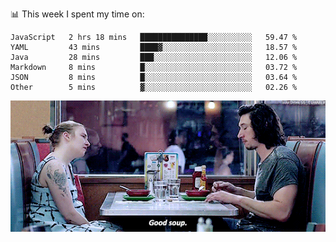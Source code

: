 📊 This week I spent my time on:
<!--START_SECTION:waka-->

```text
JavaScript   2 hrs 18 mins   ███████████████░░░░░░░░░░   59.47 %
YAML         43 mins         ████▓░░░░░░░░░░░░░░░░░░░░   18.57 %
Java         28 mins         ███░░░░░░░░░░░░░░░░░░░░░░   12.06 %
Markdown     8 mins          █░░░░░░░░░░░░░░░░░░░░░░░░   03.72 %
JSON         8 mins          █░░░░░░░░░░░░░░░░░░░░░░░░   03.64 %
Other        5 mins          ▓░░░░░░░░░░░░░░░░░░░░░░░░   02.26 %
```

<!--END_SECTION:waka-->


![](goodSoup.gif)
